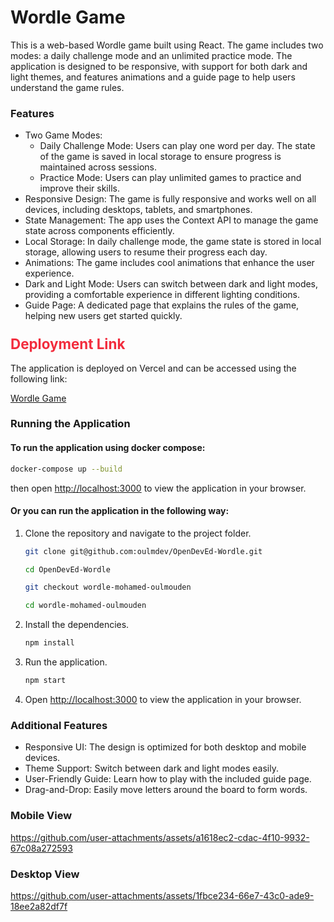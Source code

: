 # Wordle Game
This is a web-based Wordle game built using React. The game includes two modes: a daily challenge mode and an unlimited practice mode. The application is designed to be responsive, with support for both dark and light themes, and features animations and a guide page to help users understand the game rules.
### Features

- Two Game Modes:
  - Daily Challenge Mode: Users can play one word per day. The state of the game is saved in local storage to ensure progress is maintained across sessions.
  - Practice Mode: Users can play unlimited games to practice and improve their skills.
- Responsive Design: The game is fully responsive and works well on all devices, including desktops, tablets, and smartphones.
- State Management: The app uses the Context API to manage the game state across components efficiently.
- Local Storage: In daily challenge mode, the game state is stored in local storage, allowing users to resume their progress each day.
- Animations: The game includes cool animations that enhance the user experience.
- Dark and Light Mode: Users can switch between dark and light modes, providing a comfortable experience in different lighting conditions.
- Guide Page: A dedicated page that explains the rules of the game, helping new users get started quickly.

### <div style="color:#f22c3d; font-size: 1.4rem; ">Deployment Link</div>

The application is deployed on Vercel and can be accessed using the following link:

[Wordle Game](https://wordle-game-hazel.vercel.app/)


### Running the Application

#### To run the application using docker compose:

   ```bash
   docker-compose up --build
   ```

   then open [http://localhost:3000](http://localhost:3000) to view the application in your browser.


#### Or you can run the application in the following way:

1. Clone the repository and navigate to the project folder.

    ```bash
    git clone git@github.com:oulmdev/OpenDevEd-Wordle.git
    ```
    ```bash
    cd OpenDevEd-Wordle
    ```
    ```bash
    git checkout wordle-mohamed-oulmouden
    ```
    ```bash
    cd wordle-mohamed-oulmouden
    ```
2. Install the dependencies.
    
   ```bash
   npm install
   ```
3. Run the application.

   ```bash
   npm start
   ```
4. Open [http://localhost:3000](http://localhost:3000) to view the application in your browser.



### Additional Features
- Responsive UI: The design is optimized for both desktop and mobile devices.
- Theme Support: Switch between dark and light modes easily.
- User-Friendly Guide: Learn how to play with the included guide page.
- Drag-and-Drop: Easily move letters around the board to form words.


### Mobile View

https://github.com/user-attachments/assets/a1618ec2-cdac-4f10-9932-67c08a272593

### Desktop View
https://github.com/user-attachments/assets/1fbce234-66e7-43c0-ade9-18ee2a82df7f
